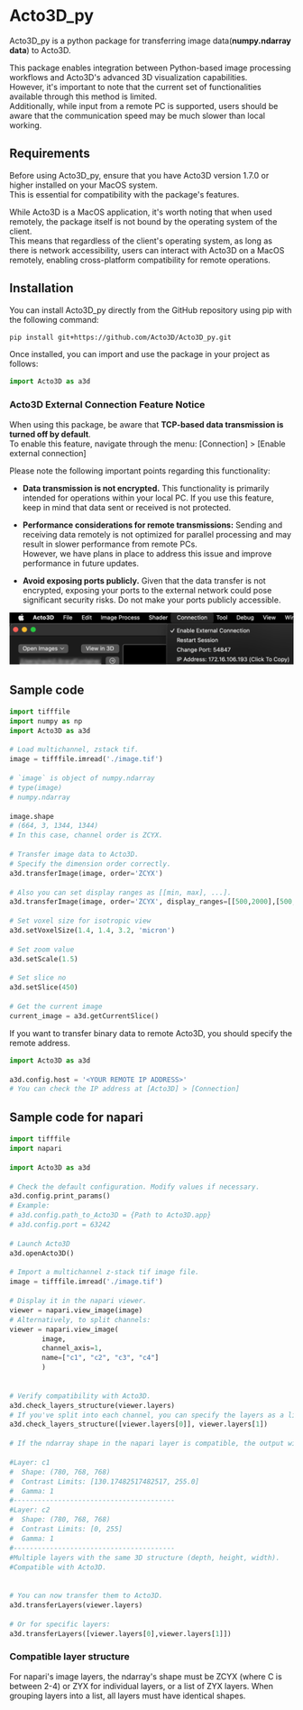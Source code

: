 # Acto3D_py
Acto3D_py is a python package for transferring image data(**numpy.ndarray data**) to Acto3D.

This package enables integration between Python-based image processing workflows and Acto3D's advanced 3D visualization capabilities.  
However, it's important to note that the current set of functionalities available through this method is limited.  
Additionally, while input from a remote PC is supported, users should be aware that the communication speed may be much slower than local working.

## Requirements
Before using Acto3D_py, ensure that you have Acto3D version 1.7.0 or higher installed on your MacOS system.  
This is essential for compatibility with the package's features.  

While Acto3D is a MacOS application, it's worth noting that when used remotely, the package itself is not bound by the operating system of the client.  
This means that regardless of the client's operating system, as long as there is network accessibility, users can interact with Acto3D on a MacOS remotely, enabling cross-platform compatibility for remote operations.


## Installation
You can install Acto3D_py directly from the GitHub repository using pip with the following command:

```bash
pip install git+https://github.com/Acto3D/Acto3D_py.git
```

Once installed, you can import and use the package in your project as follows:

```Python
import Acto3D as a3d
```

### Acto3D External Connection Feature Notice

When using this package, be aware that **TCP-based data transmission is turned off by default**.  
To enable this feature, navigate through the menu: [Connection] > [Enable external connection]

Please note the following important points regarding this functionality:

- **Data transmission is not encrypted.** This functionality is primarily intended for operations within your local PC. If you use this feature, keep in mind that data sent or received is not protected.

- **Performance considerations for remote transmissions:** Sending and receiving data remotely is not optimized for parallel processing and may result in slower performance from remote PCs.  
However, we have plans in place to address this issue and improve performance in future updates.

- **Avoid exposing ports publicly.** Given that the data transfer is not encrypted, exposing your ports to the external network could pose significant security risks. Do not make your ports publicly accessible.

<img src="./img/enable_feature.png" width = 600>

## Sample code
```Python
import tifffile
import numpy as np
import Acto3D as a3d

# Load multichannel, zstack tif.
image = tifffile.imread('./image.tif')

# `image` is object of numpy.ndarray 
# type(image)
# numpy.ndarray

image.shape
# (664, 3, 1344, 1344)
# In this case, channel order is ZCYX.

# Transfer image data to Acto3D.
# Specify the dimension order correctly. 
a3d.transferImage(image, order='ZCYX')

# Also you can set display ranges as [[min, max], ...].
a3d.transferImage(image, order='ZCYX', display_ranges=[[500,2000],[500,2000],[500,2000]])

# Set voxel size for isotropic view
a3d.setVoxelSize(1.4, 1.4, 3.2, 'micron')

# Set zoom value
a3d.setScale(1.5)

# Set slice no
a3d.setSlice(450)

# Get the current image
current_image = a3d.getCurrentSlice()
```

If you want to transfer binary data to remote Acto3D, you should specify the remote address.
```Python
import Acto3D as a3d

a3d.config.host = '<YOUR REMOTE IP ADDRESS>'
# You can check the IP address at [Acto3D] > [Connection]
```


## Sample code for napari
```Python
import tifffile
import napari

import Acto3D as a3d

# Check the default configuration. Modify values if necessary.
a3d.config.print_params()
# Example: 
# a3d.config.path_to_Acto3D = {Path to Acto3D.app}
# a3d.config.port = 63242

# Launch Acto3D
a3d.openActo3D()

# Import a multichannel z-stack tif image file.
image = tifffile.imread('./image.tif')

# Display it in the napari viewer.
viewer = napari.view_image(image)
# Alternatively, to split channels:
viewer = napari.view_image(
        image,
        channel_axis=1,
        name=["c1", "c2", "c3", "c4"]
        )


# Verify compatibility with Acto3D.
a3d.check_layers_structure(viewer.layers)
# If you've split into each channel, you can specify the layers as a list.
a3d.check_layers_structure([viewer.layers[0]], viewer.layers[1])

# If the ndarray shape in the napari layer is compatible, the output will resemble this:

#Layer: c1
#  Shape: (780, 768, 768)
#  Contrast Limits: [130.17482517482517, 255.0]
#  Gamma: 1
#----------------------------------------
#Layer: c2
#  Shape: (780, 768, 768)
#  Contrast Limits: [0, 255]
#  Gamma: 1
#----------------------------------------
#Multiple layers with the same 3D structure (depth, height, width).
#Compatible with Acto3D.


# You can now transfer them to Acto3D.
a3d.transferLayers(viewer.layers)

# Or for specific layers:
a3d.transferLayers([viewer.layers[0],viewer.layers[1]])

```

### Compatible layer structure
For napari's image layers, the ndarray's shape must be ZCYX (where C is between 2-4) or ZYX for individual layers, or a list of ZYX layers. When grouping layers into a list, all layers must have identical shapes.